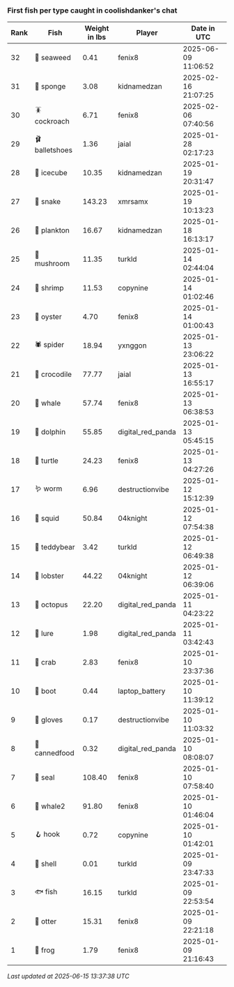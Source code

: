 ### First fish per type caught in coolishdanker's chat
| Rank | Fish | Weight in lbs | Player | Date in UTC |
|------|--------|-----------|---------|------|
| 32  | 🌿 seaweed | 0.41 | fenix8 | 2025-06-09 11:06:52 |
| 31  | 🧽 sponge | 3.08 | kidnamedzan | 2025-02-16 21:07:25 |
| 30  | 🪳 cockroach | 6.71 | fenix8 | 2025-02-06 07:40:56 |
| 29  | 🩰 balletshoes | 1.36 | jaial | 2025-01-28 02:17:23 |
| 28  | 🧊 icecube | 10.35 | kidnamedzan | 2025-01-19 20:31:47 |
| 27  | 🐍 snake | 143.23 | xmrsamx | 2025-01-19 10:13:23 |
| 26  | 🦠 plankton | 16.67 | kidnamedzan | 2025-01-18 16:13:17 |
| 25  | 🍄 mushroom | 11.35 | turkld | 2025-01-14 02:44:04 |
| 24  | 🦐 shrimp | 11.53 | copynine | 2025-01-14 01:02:46 |
| 23  | 🦪 oyster | 4.70 | fenix8 | 2025-01-14 01:00:43 |
| 22  | 🕷️ spider | 18.94 | yxnggon | 2025-01-13 23:06:22 |
| 21  | 🐊 crocodile | 77.77 | jaial | 2025-01-13 16:55:17 |
| 20  | 🐳 whale | 57.74 | fenix8 | 2025-01-13 06:38:53 |
| 19  | 🐬 dolphin | 55.85 | digital_red_panda | 2025-01-13 05:45:15 |
| 18  | 🐢 turtle | 24.23 | fenix8 | 2025-01-13 04:27:26 |
| 17  | 🪱 worm | 6.96 | destructionvibe | 2025-01-12 15:12:39 |
| 16  | 🦑 squid | 50.84 | 04knight | 2025-01-12 07:54:38 |
| 15  | 🧸 teddybear | 3.42 | turkld | 2025-01-12 06:49:38 |
| 14  | 🦞 lobster | 44.22 | 04knight | 2025-01-12 06:39:06 |
| 13  | 🐙 octopus | 22.20 | digital_red_panda | 2025-01-11 04:23:22 |
| 12  | 🎏 lure | 1.98 | digital_red_panda | 2025-01-11 03:42:43 |
| 11  | 🦀 crab | 2.83 | fenix8 | 2025-01-10 23:37:36 |
| 10  | 👢 boot | 0.44 | laptop_battery | 2025-01-10 11:39:12 |
| 9  | 🧤 gloves | 0.17 | destructionvibe | 2025-01-10 11:03:32 |
| 8  | 🥫 cannedfood | 0.32 | digital_red_panda | 2025-01-10 08:08:07 |
| 7  | 🦭 seal | 108.40 | fenix8 | 2025-01-10 07:58:40 |
| 6  | 🐋 whale2 | 91.80 | fenix8 | 2025-01-10 01:46:04 |
| 5  | 🪝 hook | 0.72 | copynine | 2025-01-10 01:42:01 |
| 4  | 🐚 shell | 0.01 | turkld | 2025-01-09 23:47:33 |
| 3  | 🐟 fish | 16.15 | turkld | 2025-01-09 22:53:54 |
| 2  | 🦦 otter | 15.31 | fenix8 | 2025-01-09 22:21:18 |
| 1  | 🐸 frog | 1.79 | fenix8 | 2025-01-09 21:16:43 |

_Last updated at 2025-06-15 13:37:38 UTC_
